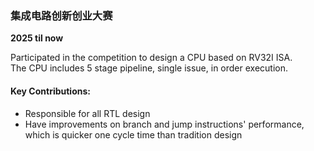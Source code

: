 ### **集成电路创新创业大赛**  
**2025 til now**  

Participated in the competition to design a CPU based on RV32I ISA.  
The CPU includes 5 stage pipeline, single issue, in order execution.

#### Key Contributions:  
- Responsible for all RTL design
- Have improvements on branch and jump instructions' performance, which is quicker one cycle time than tradition design

